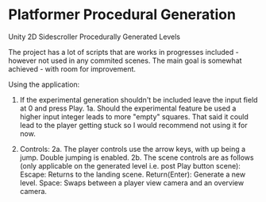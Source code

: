 # Platformer Procedural Generation
 Unity 2D Sidescroller Procedurally Generated Levels

The project has a lot of scripts that are works in progresses included - however not used in any commited scenes.
The main goal is somewhat achieved - with room for improvement. 

Using the application:

1. If the experimental generation shouldn't be included leave the input field at 0 and press Play.
 1a. Should the experimental feature be used a higher input integer leads to more "empty" squares. 
     That said it could lead to the player getting stuck so I would recommend not using it for now.


2. Controls:
  2a. The player controls use the arrow keys, with up being a jump. Double jumping is enabled.
  2b. The scene controls are as follows (only applicable on the generated level i.e. post Play button scene):
      Escape: Returns to the landing scene.
      Return(Enter): Generate a new level.
      Space: Swaps between a player view camera and an overview camera.
